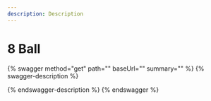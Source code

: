 ```yaml
---
description: Description
---
```


# 8 Ball

{% swagger method="get" path="" baseUrl="" summary="" %}
{% swagger-description %}

{% endswagger-description %}
{% endswagger %}
